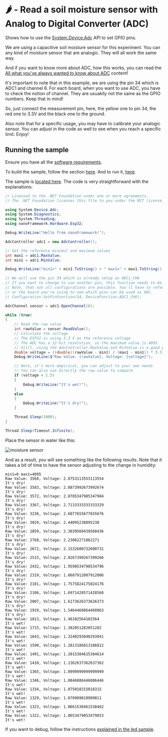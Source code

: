 # 🌶️ - Read a soil moisture sensor with Analog to Digital Converter (ADC)

Shows how to use the [System.Device.Adc](https://docs.nanoframework.net/api/System.Device.Adc.html) API to set GPIO pins.

We are using a capacitive soil moisture sensor for this experiment. You can any kind of moisture sensor that are analogic. They will all work the same way.

And if you want to know more about ADC, how this works, you can read the [All what you've always wanted to know about ADC](https://docs.nanoframework.net/content/getting-started-guides/adc-explained.html) content!

It's important to note that in this example, we are using the pin 34 which is ADC1 and channel 6. For each board, when you want to use ADC, you have to check the notion of channel. They are usuaklly not the same as the GPIO numbers. Keep that in mind!

So, just connect the measurement pin, here, the yellow one to pin 34, the red one to 3.3V and the black one to the ground.

Also note that for a specific usage, you may have to calibrate your analogic sensor. You can adjust in the code as well to see when you reach a specific limit. Enjoy!

## Running the sample

Ensure you have all the [software requirements](../README.md#software-requirements).

To build the sample, follow the section [here](../README.md#build-the-sample). And to run it, [here](../README.md#run-the-sample).

The sample is [located here](./Program.cs). The code is very straightforward with the explanations:

```csharp
// Licensed to the .NET Foundation under one or more agreements.
// The .NET Foundation licenses this file to you under the MIT license.

using System.Device.Adc;
using System.Diagnostics;
using System.Threading;
using nanoFramework.Hardware.Esp32;

Debug.WriteLine("Hello from nanoFramework!");

AdcController adc1 = new AdcController();

// Get the reference minimul and maximum values
int max1 = adc1.MaxValue;
int min1 = adc1.MinValue;

Debug.WriteLine("min1=" + min1.ToString() + " max1=" + max1.ToString());

// We will use the pin 34 which is already setup as ADC1_CH6
// If you want to change to use another pin, this function needs to be used to setup the pin
// Note, that not all configurations are possible. You'll have to refer to the ESP32 Technical Reference Manual
// or the board you're using to see which pins can be used as ADC.
// Configuration.SetPinFunction(34, DeviceFunction.ADC1_CH6);

AdcChannel sensor = adc1.OpenChannel(6);

while (true)
{
    // Read the raw value
    int rawValue = sensor.ReadValue();
    // Calculate the voltage
    // The ESP32 is using 3.3 V as the reference voltage
    // The ADC has a 12-bit resolution, so the maximum value is 4095
    // Still, using the AdcController.MaxValue and MinValue is a good practice
    double voltage = ((double)(rawValue - min1) / (max1 - min1)) * 3.3;
    Debug.WriteLine($"Raw Value: {rawValue}, Voltage: {voltage}");

    // Here, it's more empirical, you can adjust to your own needs
    // You can also use directly the raw value to compare
    if (voltage < 1.5)
    {
        Debug.WriteLine("It's wet!");
    }
    else
    {
        Debug.WriteLine("It's dry!");
    }

    Thread.Sleep(1000);
}

Thread.Sleep(Timeout.Infinite);
```

Place the sensor in water like this:

![moisture sensor](../Docs/moisture-sensor.png)

And as a result, you will see something like the following results. Note that it takes a bit of time to have the sensor adjusting to the change in humidity:

```text
min1=0 max1=4095
Raw Value: 3568, Voltage: 2.8753113553113554
It's dry!
Raw Value: 3583, Voltage: 2.8873992673992674
It's dry!
Raw Value: 3572, Voltage: 2.8785347985347984
It's dry!
Raw Value: 3367, Voltage: 2.7133333333333329
It's dry!
Raw Value: 3236, Voltage: 2.6077655677655676
It's dry!
Raw Value: 3029, Voltage: 2.44095238095238
It's dry!
Raw Value: 2859, Voltage: 2.3039560439560436
It's dry!
Raw Value: 2768, Voltage: 2.23062271062271
It's dry!
Raw Value: 2672, Voltage: 2.1532600732600731
It's dry!
Raw Value: 2515, Voltage: 2.0267399267399266
It's dry!
Raw Value: 2432, Voltage: 1.9598534798534796
It's dry!
Raw Value: 2319, Voltage: 1.8687912087912086
It's dry!
Raw Value: 2181, Voltage: 1.7575824175824176
It's dry!
Raw Value: 2106, Voltage: 1.6971428571428568
It's dry!
Raw Value: 2007, Voltage: 1.6173626373626373
It's dry!
Raw Value: 1919, Voltage: 1.5464468864468863
It's dry!
Raw Value: 1813, Voltage: 1.46102564102564
It's wet!
Raw Value: 1715, Voltage: 1.382051282051282
It's wet!
Raw Value: 1643, Voltage: 1.3240293040293041
It's wet!
Raw Value: 1590, Voltage: 1.2813186813186812
It's wet!
Raw Value: 1491, Voltage: 1.2015384615384614
It's wet!
Raw Value: 1410, Voltage: 1.1362637362637362
It's wet!
Raw Value: 1365, Voltage: 1.0999999999999999
It's wet!
Raw Value: 1346, Voltage: 1.0846886446886446
It's wet!
Raw Value: 1334, Voltage: 1.075018315018315
It's wet!
Raw Value: 1329, Voltage: 1.070989010989011
It's wet!
Raw Value: 1323, Voltage: 1.0661538461538462
It's wet!
Raw Value: 1322, Voltage: 1.0653479853479853
It's wet!
```

If you want to debug, follow the instructions [explained in the led sample](../BlinkLed//README.md#debugging).